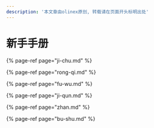 ```yaml
---
description: '本文章由olinex原创, 转载请在页面开头标明出处'
---
```


# 新手手册

{% page-ref page="ji-chu.md" %}

{% page-ref page="rong-qi.md" %}

{% page-ref page="fu-wu.md" %}

{% page-ref page="ji-qun.md" %}

{% page-ref page="zhan.md" %}

{% page-ref page="bu-shu.md" %}


